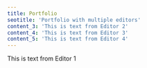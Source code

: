 ```yaml
---
title: Portfolio
seotitle: 'Portfolio with multiple editors'
content_3: 'This is text from Editor 2'
content_4: 'This is text from Editor 3'
content_5: 'This is text from Editor 4'
---
```


This is text from Editor 1